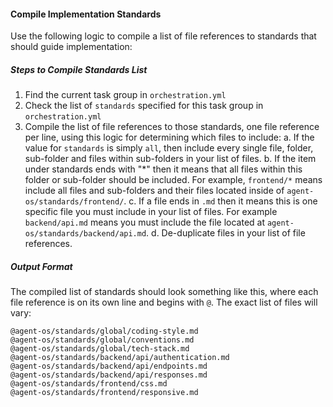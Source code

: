 #### Compile Implementation Standards

Use the following logic to compile a list of file references to standards that should guide implementation:

##### Steps to Compile Standards List

1. Find the current task group in `orchestration.yml`
2. Check the list of `standards` specified for this task group in `orchestration.yml`
3. Compile the list of file references to those standards, one file reference per line, using this logic for determining which files to include:
   a. If the value for `standards` is simply `all`, then include every single file, folder, sub-folder and files within sub-folders in your list of files.
   b. If the item under standards ends with "*" then it means that all files within this folder or sub-folder should be included. For example, `frontend/*` means include all files and sub-folders and their files located inside of `agent-os/standards/frontend/`.
   c. If a file ends in `.md` then it means this is one specific file you must include in your list of files. For example `backend/api.md` means you must include the file located at `agent-os/standards/backend/api.md`.
   d. De-duplicate files in your list of file references.

##### Output Format

The compiled list of standards should look something like this, where each file reference is on its own line and begins with `@`. The exact list of files will vary:

```
@agent-os/standards/global/coding-style.md
@agent-os/standards/global/conventions.md
@agent-os/standards/global/tech-stack.md
@agent-os/standards/backend/api/authentication.md
@agent-os/standards/backend/api/endpoints.md
@agent-os/standards/backend/api/responses.md
@agent-os/standards/frontend/css.md
@agent-os/standards/frontend/responsive.md
```

